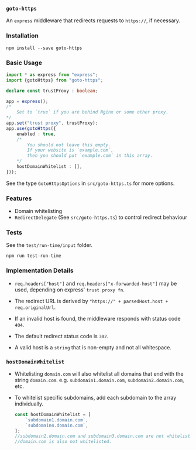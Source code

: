 ### `goto-https`

An `express` middleware that redirects requests to `https://`, if necessary.

### Installation

```
npm install --save goto-https
```

### Basic Usage

```ts
import * as express from "express";
import {gotoHttps} from "goto-https";

declare const trustProxy : boolean;

app = express();
/*
    Set to `true` if you are behind Nginx or some other proxy.
*/
app.set("trust proxy", trustProxy);
app.use(gotoHttps({
    enabled : true,
    /*
        You should not leave this empty.
        If your website is `example.com`,
        then you should put `example.com` in this array.
    */
    hostDomainWhitelist : [],
}));
```

See the type `GotoHttpsOptions` in `src/goto-https.ts` for more options.

### Features

+ Domain whitelisting
+ `RedirectDelegate` (See `src/goto-https.ts`) to control redirect behaviour

### Tests

See the `test/run-time/input` folder.

```
npm run test-run-time
```

### Implementation Details

+ `req.headers["host"]` and `req.headers["x-forwarded-host"]` may be used,
  depending on express' `trust proxy fn`.

+ The redirect URL is derived by `"https://" + parsedHost.host + req.originalUrl`.

+ If an invalid host is found, the middleware responds with status code `404`.

+ The default redirect status code is `302`.

+ A valid host is a `string` that is non-empty and not all whitespace.

### `hostDomainWhitelist`

+ Whitelisting `domain.com` will also whitelist all domains that end with the string `domain.com`.
  e.g. `subdomain1.domain.com`, `subdomain2.domain.com`, etc.

+ To whitelist specific subdomains, add each subdomain to the array individually.

  ```ts
  const hostDomainWhitelist = [
      `subdomain1.domain.com`,
      `subdomain4.domain.com`,
  ];
  //subdomain2.domain.com and subdomain3.domain.com are not whitelisted.
  //domain.com is also not whitelisted.
  ```